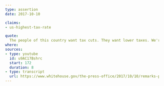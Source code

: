 ```yaml
---
type: assertion
date: 2017-10-10

claims:
- us-highest-tax-rate

quote:
  The people of this country want tax cuts. They want lower taxes. We're the highest-taxed nation in the world.
where:
sources:
- type: youtube
  id: u9AC17Bshrc
  start: 172
  duration: 8
- type: transcript
  url: https://www.whitehouse.gov/the-press-office/2017/10/10/remarks-president-trump-meeting-dr-henry-kissinger
---
```

